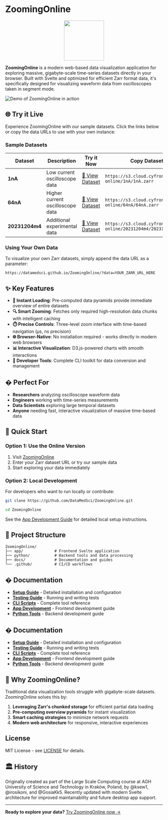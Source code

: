 # ZoomingOnline

<p align="center">
<picture>
<source media="(prefers-color-scheme: dark)" srcset="./docs/assets/logo-dark.svg">
<img width="128" height="128" src="./docs/assets/logo-light.svg">
</picture>
</p>

**ZoomingOnline** is a modern web-based data visualization application for exploring massive, gigabyte-scale time-series datasets directly in your browser. Built with Svelte and optimized for efficient Zarr format data, it's specifically designed for visualizing waveform data from oscilloscopes taken in segment mode.

![Demo of ZoomingOnline in action](./docs/assets/demo.gif)

## 🌐 Try it Live

Experience ZoomingOnline with our sample datasets. Click the links below or copy the data URLs to use with your own instance:

### Sample Datasets

| Dataset | Description | Try it Now | Copy Dataset URL |
|---------|-------------|------------|------------------|
| **1nA** | Low current oscilloscope data | [🔗 View Dataset](https://datamedsci.github.io/ZoomingOnline/?data=https://s3.cloud.cyfronet.pl/zooming-online/1nA/1nA.zarr) | `https://s3.cloud.cyfronet.pl/zooming-online/1nA/1nA.zarr` |
| **64nA** | Higher current oscilloscope data | [🔗 View Dataset](https://datamedsci.github.io/ZoomingOnline/?data=https://s3.cloud.cyfronet.pl/zooming-online/64nA/64nA.zarr) | `https://s3.cloud.cyfronet.pl/zooming-online/64nA/64nA.zarr` |
| **20231204m4** | Additional experimental data | [🔗 View Dataset](https://datamedsci.github.io/ZoomingOnline/?data=https://s3.cloud.cyfronet.pl/zooming-online/20231204m4/20231204m4.zarr) | `https://s3.cloud.cyfronet.pl/zooming-online/20231204m4/20231204m4.zarr` |

### Using Your Own Data

To visualize your own Zarr datasets, simply append the data URL as a parameter:

```
https://datamedsci.github.io/ZoomingOnline/?data=YOUR_ZARR_URL_HERE
```

## ✨ Key Features

- **🚀 Instant Loading**: Pre-computed data pyramids provide immediate overview of entire datasets
- **🔍 Smart Zooming**: Fetches only required high-resolution data chunks with intelligent caching
- **⏱️ Precise Controls**: Three-level zoom interface with time-based navigation (µs, ns precision)
- **🌐 Browser-Native**: No installation required - works directly in modern web browsers
- **📊 Interactive Visualization**: D3.js-powered charts with smooth interactions
- **🔧 Developer Tools**: Complete CLI toolkit for data conversion and management

## � Perfect For

- **Researchers** analyzing oscilloscope waveform data
- **Engineers** working with time-series measurements
- **Data Scientists** exploring large temporal datasets
- **Anyone** needing fast, interactive visualization of massive time-based data

## 🚀 Quick Start

### Option 1: Use the Online Version
1. Visit [ZoomingOnline](https://datamedsci.github.io/ZoomingOnline/)
2. Enter your Zarr dataset URL or try our sample data
3. Start exploring your data immediately

### Option 2: Local Development
For developers who want to run locally or contribute:

```bash
git clone https://github.com/DataMedSci/ZoomingOnline.git
```

```bash
cd ZoomingOnline
```

See the [App Development Guide](app/) for detailed local setup instructions.

## 📁 Project Structure

```
ZoomingOnline/
├── app/              # Frontend Svelte application
├── python/           # Backend tools and data processing
├── docs/             # Documentation and guides
└── .github/          # CI/CD workflows
```

## � Documentation

- **[Setup Guide](docs/setup.md)** - Detailed installation and configuration
- **[Testing Guide](docs/testing.md)** - Running and writing tests
- **[CLI Scripts](docs/scripts.md)** - Complete tool reference
- **[App Development](app/)** - Frontend development guide
- **[Python Tools](python/)** - Backend development guide

## � Documentation

- **[Setup Guide](docs/setup.md)** - Detailed installation and configuration
- **[Testing Guide](docs/testing.md)** - Running and writing tests
- **[CLI Scripts](docs/scripts.md)** - Complete tool reference
- **[App Development](app/)** - Frontend development guide
- **[Python Tools](python/)** - Backend development guide

## 🌟 Why ZoomingOnline?

Traditional data visualization tools struggle with gigabyte-scale datasets. ZoomingOnline solves this by:

1. **Leveraging Zarr's chunked storage** for efficient partial data loading
2. **Pre-computing overview pyramids** for instant visualization
3. **Smart caching strategies** to minimize network requests
4. **Modern web architecture** for responsive, interactive experiences

##  License

MIT License - see [LICENSE](LICENSE) for details.

## 🏛️ History

Originally created as part of the Large Scale Computing course at AGH University of Science and Technology in Kraków, Poland, by @ksew1, @irosikoni, and @GosiaKk5. Recently updated with modern Svelte architecture for improved maintainability and future desktop app support.

---

**Ready to explore your data?** [Try ZoomingOnline now →](https://datamedsci.github.io/ZoomingOnline/)
